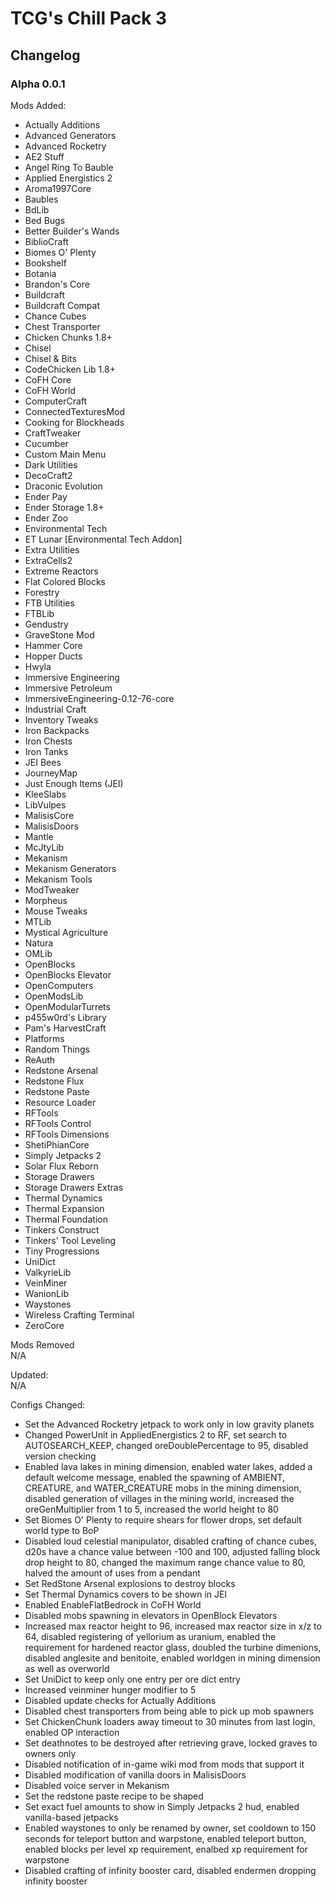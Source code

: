 # TCG's Chill Pack 3  
## Changelog  

### Alpha 0.0.1
Mods Added:  
- Actually Additions  
- Advanced Generators  
- Advanced Rocketry  
- AE2 Stuff  
- Angel Ring To Bauble  
- Applied Energistics 2  
- Aroma1997Core  
- Baubles  
- BdLib  
- Bed Bugs  
- Better Builder's Wands  
- BiblioCraft  
- Biomes O' Plenty  
- Bookshelf  
- Botania  
- Brandon's Core  
- Buildcraft  
- Buildcraft Compat
- Chance Cubes  
- Chest Transporter  
- Chicken Chunks 1.8+  
- Chisel  
- Chisel & Bits  
- CodeChicken Lib 1.8+  
- CoFH Core  
- CoFH World  
- ComputerCraft  
- ConnectedTexturesMod  
- Cooking for Blockheads  
- CraftTweaker  
- Cucumber  
- Custom Main Menu  
- Dark Utilities  
- DecoCraft2  
- Draconic Evolution  
- Ender Pay  
- Ender Storage 1.8+  
- Ender Zoo  
- Environmental Tech  
- ET Lunar [Environmental Tech Addon]  
- Extra Utilities  
- ExtraCells2  
- Extreme Reactors  
- Flat Colored Blocks  
- Forestry  
- FTB Utilities  
- FTBLib  
- Gendustry  
- GraveStone Mod  
- Hammer Core  
- Hopper Ducts  
- Hwyla  
- Immersive Engineering  
- Immersive Petroleum  
- ImmersiveEngineering-0.12-76-core  
- Industrial Craft  
- Inventory Tweaks  
- Iron Backpacks  
- Iron Chests  
- Iron Tanks  
- JEI Bees  
- JourneyMap  
- Just Enough Items (JEI)  
- KleeSlabs  
- LibVulpes  
- MalisisCore  
- MalisisDoors  
- Mantle  
- McJtyLib  
- Mekanism  
- Mekanism Generators  
- Mekanism Tools  
- ModTweaker  
- Morpheus  
- Mouse Tweaks  
- MTLib  
- Mystical Agriculture  
- Natura  
- OMLib  
- OpenBlocks  
- OpenBlocks Elevator  
- OpenComputers  
- OpenModsLib  
- OpenModularTurrets  
- p455w0rd's Library  
- Pam's HarvestCraft  
- Platforms  
- Random Things  
- ReAuth  
- Redstone Arsenal  
- Redstone Flux  
- Redstone Paste  
- Resource Loader  
- RFTools  
- RFTools Control  
- RFTools Dimensions  
- ShetiPhianCore  
- Simply Jetpacks 2  
- Solar Flux Reborn  
- Storage Drawers  
- Storage Drawers Extras  
- Thermal Dynamics  
- Thermal Expansion  
- Thermal Foundation  
- Tinkers Construct  
- Tinkers' Tool Leveling  
- Tiny Progressions  
- UniDict  
- ValkyrieLib  
- VeinMiner  
- WanionLib  
- Waystones  
- Wireless Crafting Terminal  
- ZeroCore  

Mods Removed  
N/A  

Updated:  
N/A

Configs Changed:  
- Set the Advanced Rocketry jetpack to work only in low gravity planets  
- Changed PowerUnit in AppliedEnergistics 2 to RF, set search to AUTOSEARCH_KEEP, changed oreDoublePercentage to 95, disabled version checking  
- Enabled lava lakes in mining dimension, enabled water lakes, added a default welcome message, enabled the spawning of AMBIENT, CREATURE, and WATER_CREATURE mobs in the mining dimension, disabled generation of villages in the mining world, increased the oreGenMultiplier from 1 to 5, increased the world height to 80  
- Set Biomes O' Plenty to require shears for flower drops, set default world type to BoP  
- Disabled loud celestial manipulator, disabled crafting of chance cubes, d20s have a chance value between -100 and 100, adjusted falling block drop height to 80, changed the maximum range chance value to 80, halved the amount of uses from a pendant  
- Set RedStone Arsenal explosions to destroy blocks  
- Set Thermal Dynamics covers to be shown in JEI  
- Enabled EnableFlatBedrock in CoFH World  
- Disabled mobs spawning in elevators in OpenBlock Elevators  
- Increased max reactor height to 96, increased max reactor size in x/z to 64, disabled registering of yellorium as uranium, enabled the requirement for hardened reactor glass, doubled the turbine dimenions, disabled anglesite and benitoite, enabled worldgen in mining dimension as well as overworld  
- Set UniDict to keep only one entry per ore dict entry  
- Increased veinminer hunger modifier to 5  
- Disabled update checks for Actually Additions  
- Disabled chest transporters from being able to pick up mob spawners  
- Set ChickenChunk loaders away timeout to 30 minutes from last login, enabled OP interaction  
- Set deathnotes to be destroyed after retrieving grave, locked graves to owners only  
- Disabled notification of in-game wiki mod from mods that support it  
- Disabled modification of vanilla doors in MalisisDoors  
- Disabled voice server in Mekanism
- Set the redstone paste recipe to be shaped
- Set exact fuel amounts to show in Simply Jetpacks 2 hud, enabled vanilla-based jetpacks  
- Enabled waystones to only be renamed by owner, set cooldown to 150 seconds for teleport button and warpstone, enabled teleport button, enabled blocks per level xp requirement, enalbed xp requirement for warpstone
- Disabled crafting of infinity booster card, disabled endermen dropping infinity booster  
